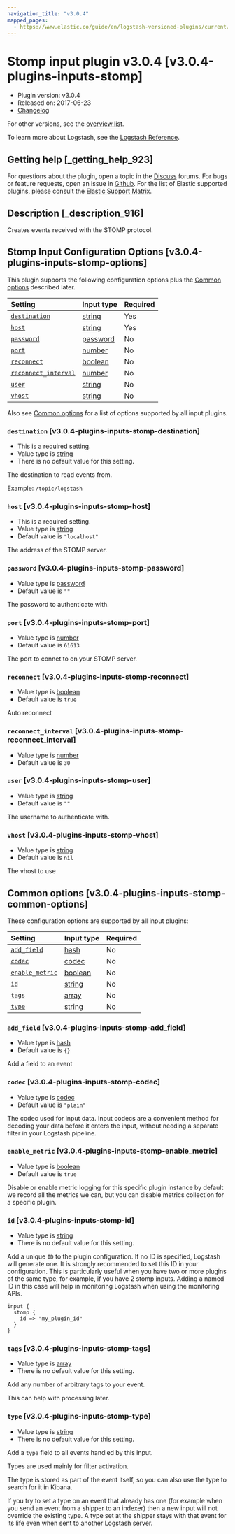 ```yaml
---
navigation_title: "v3.0.4"
mapped_pages:
  - https://www.elastic.co/guide/en/logstash-versioned-plugins/current/v3.0.4-plugins-inputs-stomp.html
---
```


# Stomp input plugin v3.0.4 [v3.0.4-plugins-inputs-stomp]

* Plugin version: v3.0.4
* Released on: 2017-06-23
* [Changelog](https://github.com/logstash-plugins/logstash-input-stomp/blob/v3.0.4/CHANGELOG.md)

For other versions, see the [overview list](input-stomp-index.md).

To learn more about Logstash, see the [Logstash Reference](https://www.elastic.co/guide/en/logstash/current/index.html).

## Getting help [_getting_help_923]

For questions about the plugin, open a topic in the [Discuss](http://discuss.elastic.co) forums. For bugs or feature requests, open an issue in [Github](https://github.com/logstash-plugins/logstash-input-stomp). For the list of Elastic supported plugins, please consult the [Elastic Support Matrix](https://www.elastic.co/support/matrix#matrix_logstash_plugins).

## Description [_description_916]

Creates events received with the STOMP protocol.

## Stomp Input Configuration Options [v3.0.4-plugins-inputs-stomp-options]

This plugin supports the following configuration options plus the [Common options](v3-0-4-plugins-inputs-stomp.md#v3.0.4-plugins-inputs-stomp-common-options) described later.

| Setting | Input type | Required |
| :- | :- | :- |
| [`destination`](v3-0-4-plugins-inputs-stomp.md#v3.0.4-plugins-inputs-stomp-destination) | [string](/lsr/value-types.md#string) | Yes |
| [`host`](v3-0-4-plugins-inputs-stomp.md#v3.0.4-plugins-inputs-stomp-host) | [string](/lsr/value-types.md#string) | Yes |
| [`password`](v3-0-4-plugins-inputs-stomp.md#v3.0.4-plugins-inputs-stomp-password) | [password](/lsr/value-types.md#password) | No |
| [`port`](v3-0-4-plugins-inputs-stomp.md#v3.0.4-plugins-inputs-stomp-port) | [number](/lsr/value-types.md#number) | No |
| [`reconnect`](v3-0-4-plugins-inputs-stomp.md#v3.0.4-plugins-inputs-stomp-reconnect) | [boolean](/lsr/value-types.md#boolean) | No |
| [`reconnect_interval`](v3-0-4-plugins-inputs-stomp.md#v3.0.4-plugins-inputs-stomp-reconnect_interval) | [number](/lsr/value-types.md#number) | No |
| [`user`](v3-0-4-plugins-inputs-stomp.md#v3.0.4-plugins-inputs-stomp-user) | [string](/lsr/value-types.md#string) | No |
| [`vhost`](v3-0-4-plugins-inputs-stomp.md#v3.0.4-plugins-inputs-stomp-vhost) | [string](/lsr/value-types.md#string) | No |

Also see [Common options](v3-0-4-plugins-inputs-stomp.md#v3.0.4-plugins-inputs-stomp-common-options) for a list of options supported by all input plugins.

### `destination` [v3.0.4-plugins-inputs-stomp-destination]

* This is a required setting.
* Value type is [string](/lsr/value-types.md#string)
* There is no default value for this setting.

The destination to read events from.

Example: `/topic/logstash`

### `host` [v3.0.4-plugins-inputs-stomp-host]

* This is a required setting.
* Value type is [string](/lsr/value-types.md#string)
* Default value is `"localhost"`

The address of the STOMP server.

### `password` [v3.0.4-plugins-inputs-stomp-password]

* Value type is [password](/lsr/value-types.md#password)
* Default value is `""`

The password to authenticate with.

### `port` [v3.0.4-plugins-inputs-stomp-port]

* Value type is [number](/lsr/value-types.md#number)
* Default value is `61613`

The port to connet to on your STOMP server.

### `reconnect` [v3.0.4-plugins-inputs-stomp-reconnect]

* Value type is [boolean](/lsr/value-types.md#boolean)
* Default value is `true`

Auto reconnect

### `reconnect_interval` [v3.0.4-plugins-inputs-stomp-reconnect_interval]

* Value type is [number](/lsr/value-types.md#number)
* Default value is `30`

### `user` [v3.0.4-plugins-inputs-stomp-user]

* Value type is [string](/lsr/value-types.md#string)
* Default value is `""`

The username to authenticate with.

### `vhost` [v3.0.4-plugins-inputs-stomp-vhost]

* Value type is [string](/lsr/value-types.md#string)
* Default value is `nil`

The vhost to use

## Common options [v3.0.4-plugins-inputs-stomp-common-options]

These configuration options are supported by all input plugins:

| Setting | Input type | Required |
| :- | :- | :- |
| [`add_field`](v3-0-4-plugins-inputs-stomp.md#v3.0.4-plugins-inputs-stomp-add_field) | [hash](/lsr/value-types.md#hash) | No |
| [`codec`](v3-0-4-plugins-inputs-stomp.md#v3.0.4-plugins-inputs-stomp-codec) | [codec](/lsr/value-types.md#codec) | No |
| [`enable_metric`](v3-0-4-plugins-inputs-stomp.md#v3.0.4-plugins-inputs-stomp-enable_metric) | [boolean](/lsr/value-types.md#boolean) | No |
| [`id`](v3-0-4-plugins-inputs-stomp.md#v3.0.4-plugins-inputs-stomp-id) | [string](/lsr/value-types.md#string) | No |
| [`tags`](v3-0-4-plugins-inputs-stomp.md#v3.0.4-plugins-inputs-stomp-tags) | [array](/lsr/value-types.md#array) | No |
| [`type`](v3-0-4-plugins-inputs-stomp.md#v3.0.4-plugins-inputs-stomp-type) | [string](/lsr/value-types.md#string) | No |

### `add_field` [v3.0.4-plugins-inputs-stomp-add_field]

* Value type is [hash](/lsr/value-types.md#hash)
* Default value is `{}`

Add a field to an event

### `codec` [v3.0.4-plugins-inputs-stomp-codec]

* Value type is [codec](/lsr/value-types.md#codec)
* Default value is `"plain"`

The codec used for input data. Input codecs are a convenient method for decoding your data before it enters the input, without needing a separate filter in your Logstash pipeline.

### `enable_metric` [v3.0.4-plugins-inputs-stomp-enable_metric]

* Value type is [boolean](/lsr/value-types.md#boolean)
* Default value is `true`

Disable or enable metric logging for this specific plugin instance by default we record all the metrics we can, but you can disable metrics collection for a specific plugin.

### `id` [v3.0.4-plugins-inputs-stomp-id]

* Value type is [string](/lsr/value-types.md#string)
* There is no default value for this setting.

Add a unique `ID` to the plugin configuration. If no ID is specified, Logstash will generate one. It is strongly recommended to set this ID in your configuration. This is particularly useful when you have two or more plugins of the same type, for example, if you have 2 stomp inputs. Adding a named ID in this case will help in monitoring Logstash when using the monitoring APIs.

```
input {
  stomp {
    id => "my_plugin_id"
  }
}
```

### `tags` [v3.0.4-plugins-inputs-stomp-tags]

* Value type is [array](/lsr/value-types.md#array)
* There is no default value for this setting.

Add any number of arbitrary tags to your event.

This can help with processing later.

### `type` [v3.0.4-plugins-inputs-stomp-type]

* Value type is [string](/lsr/value-types.md#string)
* There is no default value for this setting.

Add a `type` field to all events handled by this input.

Types are used mainly for filter activation.

The type is stored as part of the event itself, so you can also use the type to search for it in Kibana.

If you try to set a type on an event that already has one (for example when you send an event from a shipper to an indexer) then a new input will not override the existing type. A type set at the shipper stays with that event for its life even when sent to another Logstash server.
